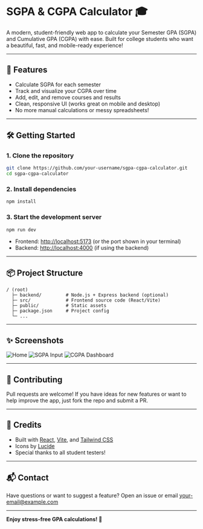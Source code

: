 # SGPA & CGPA Calculator 🎓

A modern, student-friendly web app to calculate your Semester GPA (SGPA) and Cumulative GPA (CGPA) with ease. Built for college students who want a beautiful, fast, and mobile-ready experience!

---

## 🚀 Features
- Calculate SGPA for each semester
- Track and visualize your CGPA over time
- Add, edit, and remove courses and results
- Clean, responsive UI (works great on mobile and desktop)
- No more manual calculations or messy spreadsheets!

---

## 🛠️ Getting Started

### 1. Clone the repository
```sh
git clone https://github.com/your-username/sgpa-cgpa-calculator.git
cd sgpa-cgpa-calculator
```

### 2. Install dependencies
```sh
npm install
```

### 3. Start the development server
```sh
npm run dev
```
- Frontend: [http://localhost:5173](http://localhost:5173) (or the port shown in your terminal)
- Backend: [http://localhost:4000](http://localhost:4000) (if using the backend)

---

## 📦 Project Structure
```
/ (root)
  ├─ backend/         # Node.js + Express backend (optional)
  ├─ src/             # Frontend source code (React/Vite)
  ├─ public/          # Static assets
  ├─ package.json     # Project config
  └─ ...
```

---

## ✨ Screenshots
![Home](./screenshots/home.png)
![SGPA Input](./screenshots/sgpa-input.png)
![CGPA Dashboard](./screenshots/cgpa-dashboard.png)

---

## 🤝 Contributing
Pull requests are welcome! If you have ideas for new features or want to help improve the app, just fork the repo and submit a PR.

---

## 📣 Credits
- Built with [React](https://react.dev/), [Vite](https://vitejs.dev/), and [Tailwind CSS](https://tailwindcss.com/)
- Icons by [Lucide](https://lucide.dev/)
- Special thanks to all student testers!

---

## 📬 Contact
Have questions or want to suggest a feature? Open an issue or email [your-email@example.com](mailto:your-email@example.com)

---

**Enjoy stress-free GPA calculations! 🎉**
